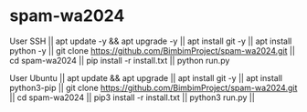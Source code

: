 # spam-wa2024

User SSH ||
apt update -y && apt upgrade -y ||
apt install git -y ||
apt install python -y ||
git clone https://github.com/BimbimProject/spam-wa2024.git ||
cd spam-wa2024 ||
pip install -r install.txt ||
python run.py

User Ubuntu ||
apt update && apt upgrade ||
apt install git -y ||
apt install python3-pip ||
git clone https://github.com/BimbimProject/spam-wa2024.git ||
cd spam-wa2024 ||
pip3 install -r install.txt ||
python3 run.py ||
